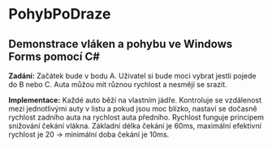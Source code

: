 # PohybPoDraze
 
## Demonstrace vláken a pohybu ve Windows Forms pomocí C#
**Zadání:** Začátek bude v bodu A. Uživatel si bude moci vybrat jestli pojede do B nebo C. Auta můžou mít různou rychlost a nesmějí se srazit.

**Implementace:** Každé auto běží na vlastním jádře. Kontroluje se vzdálenost mezi jednotlivými auty v listu a pokud jsou moc blízko, nastaví se dočasně rychlost zadního auta na rychlost auta předního. Rychlost funguje principem snižování čekání vlákna. Základní délka čekání je 60ms, maximální efektivní rychlost je 20 -> minimální doba čekání je 10ms.
